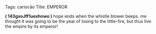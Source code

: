 Tags: cariocāo
Title: EMPEROR
  
**( 143gxoJff1uexhnwo )** hope ends when the whistle blower beeps. me thought it was going to be the year of losing to the little-fire, but thus live the empire by its emperor!  
